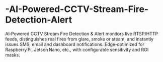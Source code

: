 # -AI-Powered-CCTV-Stream-Fire-Detection-Alert
AI‑Powered CCTV Stream Fire Detection &amp; Alert monitors live RTSP/HTTP feeds, distinguishes real fires from glare, smoke or steam, and instantly issues SMS, email and dashboard notifications. Edge‑optimized for Raspberry Pi, Jetson Nano, etc., with configurable sensitivity and ROI masks.
